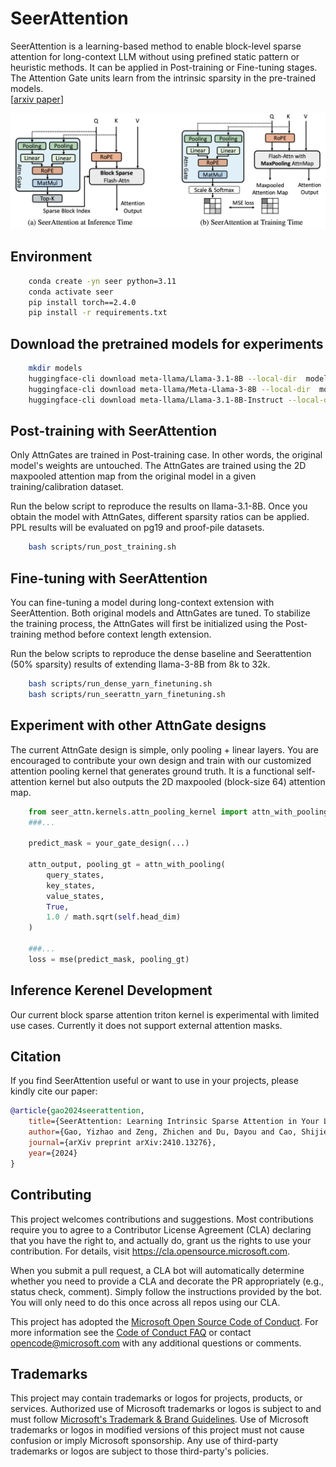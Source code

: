 # SeerAttention

SeerAttention is a learning-based method to enable block-level sparse attention for long-context LLM without using prefined static pattern or heuristic methods. It can be applied in Post-training or Fine-tuning stages. The Attention Gate units learn from the intrinsic sparsity in the pre-trained models.  
[[arxiv paper](https://arxiv.org/abs/2410.13276)] 

![SeerAttn](figures/SeerAttn.png)


## Environment
```bash
    conda create -yn seer python=3.11
    conda activate seer
    pip install torch==2.4.0
    pip install -r requirements.txt
```


## Download the pretrained models for experiments
```bash
    mkdir models
    huggingface-cli download meta-llama/Llama-3.1-8B --local-dir  models/meta-llama/Llama-3.1-8B
    huggingface-cli download meta-llama/Meta-Llama-3-8B --local-dir  models/meta-llama/Meta-Llama-3-8B
    huggingface-cli download meta-llama/Llama-3.1-8B-Instruct --local-dir  models/meta-llama/Llama-3.1-8B-Instruct
```


## Post-training with SeerAttention
Only AttnGates are trained in Post-training case. In other words, the original model's weights are untouched. The AttnGates are trained using the 2D maxpooled attention map from the original model in a given training/calibration dataset.

Run the below script to reproduce the results on llama-3.1-8B. Once you obtain the model with AttnGates, different sparsity ratios can be applied. PPL results will be evaluated on pg19 and proof-pile datasets.
```bash
    bash scripts/run_post_training.sh
```


## Fine-tuning with SeerAttention
You can fine-tuning a model during long-context extension with SeerAttention. Both original models and AttnGates are tuned. To stabilize the training process, the AttnGates will first be initialized using the Post-training method before context length extension. 

Run the below scripts to reproduce the dense baseline and Seerattention (50% sparsity) results of extending llama-3-8B from 8k to 32k. 
```bash
    bash scripts/run_dense_yarn_finetuning.sh
    bash scripts/run_seerattn_yarn_finetuning.sh
```

## Experiment with other AttnGate designs
The current AttnGate design is simple, only pooling + linear layers. You are encouraged to contribute your own design and train with our customized attention pooling kernel that generates ground truth. It is a functional self-attention kernel but also outputs the 2D maxpooled (block-size 64) attention map.
```python
    from seer_attn.kernels.attn_pooling_kernel import attn_with_pooling
    ###...

    predict_mask = your_gate_design(...)

    attn_output, pooling_gt = attn_with_pooling(
        query_states,
        key_states,
        value_states,
        True, 
        1.0 / math.sqrt(self.head_dim)      
    )

    ###...
    loss = mse(predict_mask, pooling_gt)   
```
## Inference Kerenel Development
Our current block sparse attention triton kernel is experimental with limited use cases. Currently it does not support external attention masks.


## Citation

If you find SeerAttention useful or want to use in your projects, please kindly cite our paper:

```bibtex
@article{gao2024seerattention,
    title={SeerAttention: Learning Intrinsic Sparse Attention in Your LLMs},
    author={Gao, Yizhao and Zeng, Zhichen and Du, Dayou and Cao, Shijie and So, Hayden Kwok-Hay and Cao, Ting and Yang, Fan and Yang, Mao},
    journal={arXiv preprint arXiv:2410.13276},
    year={2024}
}

```


## Contributing

This project welcomes contributions and suggestions.  Most contributions require you to agree to a
Contributor License Agreement (CLA) declaring that you have the right to, and actually do, grant us
the rights to use your contribution. For details, visit https://cla.opensource.microsoft.com.

When you submit a pull request, a CLA bot will automatically determine whether you need to provide
a CLA and decorate the PR appropriately (e.g., status check, comment). Simply follow the instructions
provided by the bot. You will only need to do this once across all repos using our CLA.

This project has adopted the [Microsoft Open Source Code of Conduct](https://opensource.microsoft.com/codeofconduct/).
For more information see the [Code of Conduct FAQ](https://opensource.microsoft.com/codeofconduct/faq/) or
contact [opencode@microsoft.com](mailto:opencode@microsoft.com) with any additional questions or comments.

## Trademarks

This project may contain trademarks or logos for projects, products, or services. Authorized use of Microsoft 
trademarks or logos is subject to and must follow 
[Microsoft's Trademark & Brand Guidelines](https://www.microsoft.com/en-us/legal/intellectualproperty/trademarks/usage/general).
Use of Microsoft trademarks or logos in modified versions of this project must not cause confusion or imply Microsoft sponsorship.
Any use of third-party trademarks or logos are subject to those third-party's policies.
